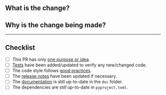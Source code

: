 ## What is the change?

<!-- MANDATORY: Describe the change -->

## Why is the change being made?

<!-- MANDATORY: Explain why the change is necessary -->
<!-- Optional: Link to any related GitHub Issues -->


---

## Checklist

<!--
    You (the pull requester) should put an `x` if the condition is met.

    (If a checkbox doesn't apply to your PR, check it anyway.)
-->

- [ ] This PR has only [one purpose or idea](https://terrapower.github.io/armi/developer/tooling.html#one-idea-one-pr).
- [ ] [Tests](https://terrapower.github.io/armi/developer/tooling.html#test-it) have been added/updated to verify any new/changed code.
- [ ] The code style follows [good practices](https://terrapower.github.io/armi/developer/standards_and_practices.html).
- [ ] The [release notes](https://terrapower.github.io/armi/developer/tooling.html#add-release-notes) have been updated if necessary.
- [ ] The [documentation](https://terrapower.github.io/armi/developer/tooling.html#document-it) is still up-to-date in the `doc` folder.
- [ ] The dependencies are still up-to-date in `pyproject.toml`.